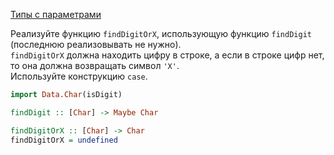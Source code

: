 [Типы с параметрами](https://stepik.org/lesson/5746/step/7)

Реализуйте функцию `findDigitOrX`, использующую функцию `findDigit` (последнюю реализовывать не нужно).  
`findDigitOrX` должна находить цифру в строке, а если в строке цифр нет, то она должна возвращать символ `'X'`.  
Используйте конструкцию `case`.  
  
```haskell
import Data.Char(isDigit)

findDigit :: [Char] -> Maybe Char

findDigitOrX :: [Char] -> Char
findDigitOrX = undefined
```  